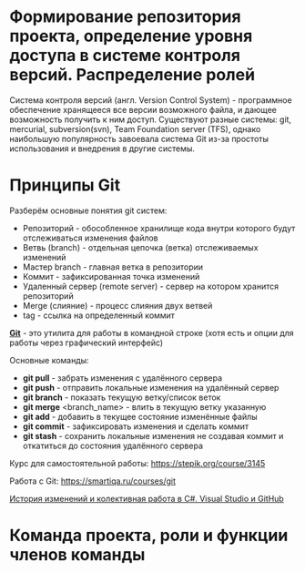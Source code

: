 # Формирование репозитория проекта, определение уровня доступа в системе контроля версий. Распределение ролей

Система контроля версий (англ. Version Control System) - программное обеспечение хранящееся все версии возможного файла, и дающее возможность получить к ним доступ. Существуют разные системы: git, mercurial, subversion(svn), Team Foundation server (TFS), однако наибольшую популярность завоевала система Git из-за простоты использования и внедрения в другие системы.

# Принципы Git
Разберём основные понятия git систем:

- Репозиторий - обособленное хранилище кода внутри которого будут отслеживаться изменения файлов
- Ветвь (branch) - отдельная цепочка (ветка) отслеживаемых изменений
- Мастер branch - главная ветка в репозитории
- Коммит - зафиксированная точка изменений
- Удаленный сервер (remote server) - сервер на котором хранится репозиторий
- Merge (слияние) - процесс слияния двух ветвей
- tag - ссылка на определенный коммит

[**Git**](https://github.com/plyusninaEV/test/blob/main/Git.md) - это утилита для работы в командной строке (хотя есть и опции для работы через графический интерфейс)

Основные команды:
- **git pull** - забрать изменения с удалённого сервера
- **git push** - отправить локальные изменения на удалённый сервер
- **git branch** - показать текущую ветку/список веток
- **git merge** <branch_name> - влить в текущую ветку указанную
- **git add** - добавить в текущее состояние изменённые файлы
- **git commit** - зафиксировать изменения и сделать коммит
- **git stash** - сохранить локальные изменения не создавая коммит и откатиться до состояния удалённого сервера

Курс для самостоятельной работы: https://stepik.org/course/3145

Работа с Git: https://smartiqa.ru/courses/git

[История изменений и колективная работа в C#. Visual Studio и GitHub](https://zen.yandex.ru/media/pss/istoriia-izmenenii-i-kolektivnaia-rabota-v-c-visual-studio-i-github-5f88542d9eb9a66f8bb62712)

# Команда проекта, роли и функции членов команды
